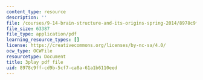 ```yaml
---
content_type: resource
description: ''
file: /courses/9-14-brain-structure-and-its-origins-spring-2014/8978c9ffcd9b5cf7ca8a61a1b6110eed_555121.pdf
file_size: 63387
file_type: application/pdf
learning_resource_types: []
license: https://creativecommons.org/licenses/by-nc-sa/4.0/
ocw_type: OCWFile
resourcetype: Document
title: 3play pdf file
uid: 8978c9ff-cd9b-5cf7-ca8a-61a1b6110eed
---
```

